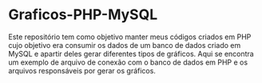 # Graficos-PHP-MySQL

Este repositório tem como objetivo manter meus códigos criados em PHP cujo objetivo era consumir os dados de um banco de dados criado em MySQL 
e apartir deles gerar diferentes tipos de gráficos.
Aqui se encontra um exemplo de arquivo de conexão com o banco de dados em PHP e os arquivos responsáveis por gerar os gráficos.
